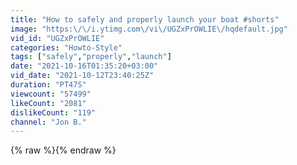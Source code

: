 ```yaml
---
title: "How to safely and properly launch your boat #shorts"
image: "https:\/\/i.ytimg.com\/vi\/UGZxPrOWLIE\/hqdefault.jpg"
vid_id: "UGZxPrOWLIE"
categories: "Howto-Style"
tags: ["safely","properly","launch"]
date: "2021-10-16T01:35:20+03:00"
vid_date: "2021-10-12T23:40:25Z"
duration: "PT47S"
viewcount: "57499"
likeCount: "2081"
dislikeCount: "119"
channel: "Jon B."
---
```

{% raw %}{% endraw %}
